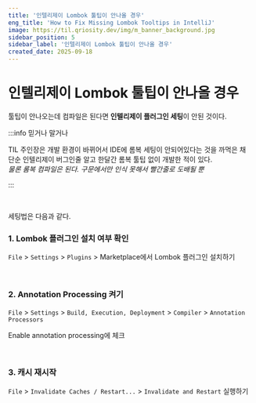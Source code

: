 ```yaml
---
title: '인텔리제이 Lombok 툴팁이 안나올 경우'
eng_title: 'How to Fix Missing Lombok Tooltips in IntelliJ'
image: https://til.qriosity.dev/img/m_banner_background.jpg
sidebar_position: 5
sidebar_label: '인텔리제이 Lombok 툴팁이 안나올 경우'
created_date: 2025-09-18
---
```


# 인텔리제이 Lombok 툴팁이 안나올 경우

툴팁이 안나오는데 컴파일은 된다면 **인텔리제이 플러그인 세팅**이 안된 것이다.

:::info 믿거나 말거나

TIL 주인장은 개발 환경이 바뀌어서 IDE에 롬복 세팅이 안되어있다는 것을 까먹은 채<br />
단순 인텔리제이 버그인줄 알고 한달간 롬복 툴팁 없이 개발한 적이 있다.<br />
*물론 롬복 컴파일은 된다. 구문에서만 인식 못해서 빨간줄로 도배될 뿐*

:::

<br />

세팅법은 다음과 같다.

### 1. Lombok 플러그인 설치 여부 확인

`File` > `Settings` > `Plugins` > Marketplace에서 Lombok 플러그인 설치하기

<br />

### 2. Annotation Processing 켜기

`File` > `Settings` > `Build, Execution, Deployment` > `Compiler` > `Annotation Processors`

Enable annotation processing에 체크

<br />

### 3. 캐시 재시작

`File` > `Invalidate Caches / Restart...` > `Invalidate and Restart` 실행하기